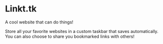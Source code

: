 # Linkt.tk
A cool website that can do things!

Store all your favorite websites in a custom taskbar that saves automatically.
You can also choose to share you bookmarked links with others!
